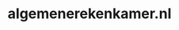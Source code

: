 ---
layout: post
title: "algemenerekenkamer.nl"
internal_url: "/dutchgov/algemenerekenkamer.nl.html"
subdomains_count: 2
all_subdomains_count: 5
urls_count: 2
ssl_rank: 100
http_rank: 75
url_link: /data/algemenerekenkamer.nl/urls.txt
all_subdomains_link: /data/algemenerekenkamer.nl/all_subdomains.txt
subdomains_link: /data/algemenerekenkamer.nl/subdomains.txt
categories: dutchgov
---